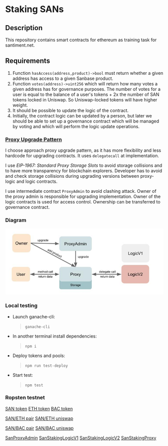 # Staking SANs

## Description

This repository contains smart contracts for ethereum as training task for santiment.net.

## Requirements

1. Function `hasAccess(address,product)->bool` must return whether a given address has access to a given Sanbase 
   product.
2. Function `votes(address)->uint256` which will return how many votes a given address has for governance purposes.
   The number of votes for a user is equal to the balance of a user's tokens + 2x the number of SAN tokens locked in 
   Uniswap. So Uniswap-locked tokens will have higher weight.
3. It should be possible to update the logic of the contract. 
4. Initially, the contract logic can be updated by a person, but later we should be able to set up a governance contract 
   which will be managed by voting and which will perform the logic update operations.

### [Proxy Upgrade Pattern](https://docs.openzeppelin.com/upgrades-plugins/1.x/proxies)

I choose approach proxy upgrade pattern, as it has more flexibility and less hardcode for upgrading contracts. 
It uses `delegatecall` at implementation. 

I use *EIP-1967: Standard Proxy Storage Slots* to avoid storage collisions and to have more transparency for blockchain explorers. 
Developer has to avoid and check storage collisions during upgrading versions between proxy-logic and logic contracts.

I use intermediate contract `ProxyAdmin` to avoid clashing attack. Owner of the proxy admin is responsible for upgrading 
implementation. Owner of the logic contracts is used for access control. Ownership can be transferred to governance contract.

### Diagram

![Diagram](./diagram.jpg)

### Local testing

* Launch ganache-cli:
  > `ganache-cli`
* In another terminal install dependencies:
  > `npm i`
* Deploy tokens and pools:
  > `npm run test-deploy`
* Start test:
  > `npm test`

### Ropsten testnet

[SAN token](https://ropsten.etherscan.io/address/0xBD49501333f8545e5c769d35E1f317B9722EEa64)
[ETH token](https://ropsten.etherscan.io/address/0xa9aA465293b5A46b2638Ca79b288780075070495)
[BAC token](https://ropsten.etherscan.io/address/0xC2C9d118B77bC6210d89aEF28768a71aA91559F7)

[SAN/ETH pair](https://ropsten.etherscan.io/address/0x03c35780fbff99106e408f0372a7a245cb238b0c)
[SAN/ETH uniswap](https://app.uniswap.org/#/swap?inputCurrency=0xBD49501333f8545e5c769d35E1f317B9722EEa64&outputCurrency=0xa9aA465293b5A46b2638Ca79b288780075070495)

[SAN/BAC pair](https://ropsten.etherscan.io/address/0x664e3320a767ddbc3ea34ed6579112dfd7b8e1aa)
[SAN/BAC uniswap](https://app.uniswap.org/#/swap?inputCurrency=0xBD49501333f8545e5c769d35E1f317B9722EEa64&outputCurrency=0xC2C9d118B77bC6210d89aEF28768a71aA91559F7)

[SanProxyAdmin](https://ropsten.etherscan.io/address/0x579f1Ea0346be12cb865D4cF2b6e4dA41cA31c5F)
[SanStakingLogicV1](https://ropsten.etherscan.io/address/0x8683049007E5ad88C4A425656a2EE32d169CE2D9)
[SanStakingLogicV2](https://ropsten.etherscan.io/address/0x0bCF9e0A8ED0fd960346659Bf1116eC6821B5F91)
[SanStakingProxy](https://ropsten.etherscan.io/address/0xc2Eb484059bC0b419a98BCB9B3a3b707a3F5a804)
